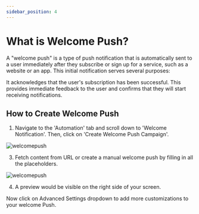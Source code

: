 ```yaml
---
sidebar_position: 4
---
```


# What is Welcome Push? 

A "welcome push" is a type of push notification that is automatically sent to a user immediately after they subscribe or sign up for a service, such as a website or an app. This initial notification serves several purposes:

It acknowledges that the user's subscription has been successful. This provides immediate feedback to the user and confirms that they will start receiving notifications.


## How to Create Welcome Push ## 

1. Navigate to the 'Automation' tab and scroll down to 'Welcome Notification'. Then, click on 'Create Welcome Push Campaign'.

![welcomepush](/img/welcomepush.png)


3. Fetch content from URL or create a manual welcome push by filling in all the placeholders. 

![welcomepush](/img/welcomepushcampaign.png)


4. A preview would be visible on the right side of your screen.


Now click on Advanced Settings dropdown to add more customizations to your welcome Push. 
